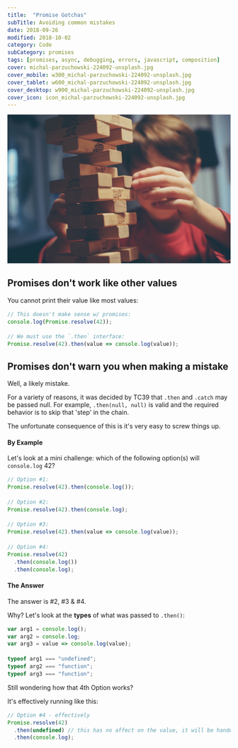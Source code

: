 ```yaml
---
title:  "Promise Gotchas"
subTitle: Avoiding common mistakes
date: 2018-09-26
modified: 2018-10-02
category: Code
subCategory: promises
tags: [promises, async, debugging, errors, javascript, composition]
cover: michal-parzuchowski-224092-unsplash.jpg
cover_mobile: w300_michal-parzuchowski-224092-unsplash.jpg
cover_tablet: w600_michal-parzuchowski-224092-unsplash.jpg
cover_desktop: w900_michal-parzuchowski-224092-unsplash.jpg
cover_icon: icon_michal-parzuchowski-224092-unsplash.jpg
---
```


![credit: michal-parzuchowski-224092-unsplash.jpg](michal-parzuchowski-224092-unsplash.jpg)

## Promises don't work like other values

You cannot print their value like most values:

```js
// This doesn't make sense w/ promises:
console.log(Promise.resolve(42));

// We must use the `.then` interface:
Promise.resolve(42).then(value => console.log(value));
```

## Promises don't warn you when making a mistake

Well, a likely mistake.

For a variety of reasons, it was decided by TC39 that `.then` and `.catch` may be passed null. For example, `.then(null, null)` is valid and the required behavior is to skip that 'step' in the chain.

The unfortunate consequence of this is it's very easy to screw things up.

#### By Example

Let's look at a mini challenge: which of the following option(s) will `console.log` 42?

```js
// Option #1:
Promise.resolve(42).then(console.log());

// Option #2:
Promise.resolve(42).then(console.log);

// Option #3:
Promise.resolve(42).then(value => console.log(value));

// Option #4:
Promise.resolve(42)
  .then(console.log())
  .then(console.log);
```

#### The Answer

The answer is #2, #3 & #4.

Why? Let's look at the **types** of what was passed to `.then()`:

```js
var arg1 = console.log();
var arg2 = console.log;
var arg3 = value => console.log(value);

typeof arg1 === "undefined";
typeof arg2 === "function";
typeof arg3 === "function";
```

Still wondering how that 4th Option works?

It's effectively running like this:

```js
// Option #4 - effectively
Promise.resolve(42)
  .then(undefined) // this has no affect on the value, it will be handed to following `.then(fn)`
  .then(console.log);
```
